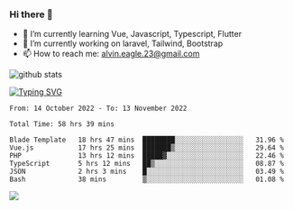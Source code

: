 ### Hi there 👋
- 🌱 I’m currently learning Vue, Javascript, Typescript, Flutter
- 🔭 I’m currently working on laravel, Tailwind, Bootstrap
- 📫 How to reach me: alvin.eagle.23@gmail.com



![github stats](https://github-readme-stats.vercel.app/api?username=alvnfaiz&show_icons=true)


[![Typing SVG](http://readme-typing-svg.herokuapp.com?font=Montserrat&color=%2336BCF7&duration=4000&center=true&lines=Alvin+Faiz;Fullstack+Developer;PHP%2C+Java%2C+Javascript%2C+Python;Laravel%2C+Vue%202%2C+Tailwind%2C+Bootstrap)](https://git.io/typing-svg)

<!--[![Alvnfaiz wakatime stats](https://github-readme-stats.vercel.app/api/wakatime?username=alvnfaiz&layout=compact&theme=dracula)](https://github.com/anuraghazra/github-readme-stats)

<!--START_SECTION:waka-->

```text
From: 14 October 2022 - To: 13 November 2022

Total Time: 58 hrs 39 mins

Blade Template   18 hrs 47 mins  ████████░░░░░░░░░░░░░░░░░   31.96 %
Vue.js           17 hrs 25 mins  ███████▒░░░░░░░░░░░░░░░░░   29.64 %
PHP              13 hrs 12 mins  █████▓░░░░░░░░░░░░░░░░░░░   22.46 %
TypeScript       5 hrs 12 mins   ██▒░░░░░░░░░░░░░░░░░░░░░░   08.87 %
JSON             2 hrs 3 mins    █░░░░░░░░░░░░░░░░░░░░░░░░   03.49 %
Bash             38 mins         ▒░░░░░░░░░░░░░░░░░░░░░░░░   01.08 %
```

<!--END_SECTION:waka-->

  <!-- Change the `github-readme-stats.anuraghazra1.vercel.app` to `github-readme-stats.vercel.app`  -->
  <img align="center" src="https://github-readme-stats.anuraghazra1.vercel.app/api/top-langs/?username=alvnfaiz&layout=compact" />
<!--
**alvnfaiz/alvnfaiz** is a ✨ _special_ ✨ repository because its `README.md` (this file) appears on your GitHub profile.

Here are some ideas to get you started:

- 🔭 I’m currently working on ...
- 🌱 I’m currently learning ...
- 👯 I’m looking to collaborate on ...
- 🤔 I’m looking for help with ...
- 💬 Ask me about ...
- 📫 How to reach me: ...
- 😄 Pronouns: ...
- ⚡ Fun fact: ...
-->

